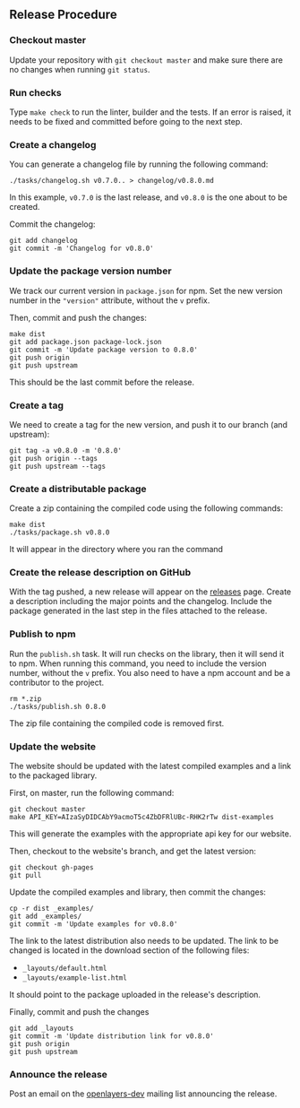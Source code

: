 ## Release Procedure ##

### Checkout master ###

Update your repository with `git checkout master` and make sure there are no
changes when running `git status`.

### Run checks ###

Type `make check` to run the linter, builder and the tests. If an error is
raised, it needs to be fixed and committed before going to the next step.

### Create a changelog ###

You can generate a changelog file by running the following command:

    ./tasks/changelog.sh v0.7.0.. > changelog/v0.8.0.md

In this example, `v0.7.0` is the last release, and `v0.8.0` is the one about to
be created.

Commit the changelog:

    git add changelog
    git commit -m 'Changelog for v0.8.0'


### Update the package version number ###

We track our current version in `package.json` for npm. Set the new version
number in the `"version"` attribute, without the `v` prefix.

Then, commit and push the changes:

    make dist
    git add package.json package-lock.json
    git commit -m 'Update package version to 0.8.0'
    git push origin
    git push upstream

This should be the last commit before the release.


### Create a tag ###

We need to create a tag for the new version, and push it to our branch (and
upstream):

    git tag -a v0.8.0 -m '0.8.0'
    git push origin --tags
    git push upstream --tags

### Create a distributable package ###

Create a zip containing the compiled code using the following commands:

    make dist
    ./tasks/package.sh v0.8.0

It will appear in the directory where you ran the command

### Create the release description on GitHub ###

With the tag pushed, a new release will appear on the
[releases](https://github.com/mapgears/ol3-google-maps/releases) page. Create a
description including the major points and the changelog. Include the package
generated in the last step in the files attached to the release.

### Publish to npm ###

Run the `publish.sh` task. It will run checks on the library, then it will
send it to npm. When running this command, you need to include the version
number, without the `v` prefix. You also need to have a npm account and be a
contributor to the project.

    rm *.zip
    ./tasks/publish.sh 0.8.0

The zip file containing the compiled code is removed first.

### Update the website ###

The website should be updated with the latest compiled examples and a link to
the packaged library.

First, on master, run the following command:

    git checkout master
    make API_KEY=AIzaSyDIDCAbY9acmoT5c4ZbDFRlUBc-RHK2rTw dist-examples

This will generate the examples with the appropriate api key for our website.

Then, checkout to the website's branch, and get the latest version:

    git checkout gh-pages
    git pull

Update the compiled examples and library, then commit the changes:

    cp -r dist _examples/
    git add _examples/
    git commit -m 'Update examples for v0.8.0'

The link to the latest distribution also needs to be updated. The link to be
changed is located in the download section of the following files:

 * `_layouts/default.html`
 * `_layouts/example-list.html`

It should point to the package uploaded in the release's description.

Finally, commit and push the changes

    git add _layouts
    git commit -m 'Update distribution link for v0.8.0'
    git push origin
    git push upstream

### Announce the release ###

Post an email on the
[openlayers-dev](https://groups.google.com/forum/#!forum/openlayers-dev)
mailing list announcing the release.
